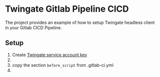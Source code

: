 # Twingate Gitlab Pipeline CICD
The project provides an example of how to setup Twingate headless client in your Gitlab CICD Pipeline.


## Setup
1. Create [Twingate service account key](https://www.twingate.com/docs/services/)
2. 
3. copy the section `before_script` from .gitlab-ci.yml
4. 